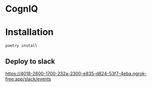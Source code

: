 # CognIQ

# Installation

```
poetry install
```


## Deploy to slack
https://4018-2600-1700-232a-2300-e835-d824-53f7-4eba.ngrok-free.app/slack/events
